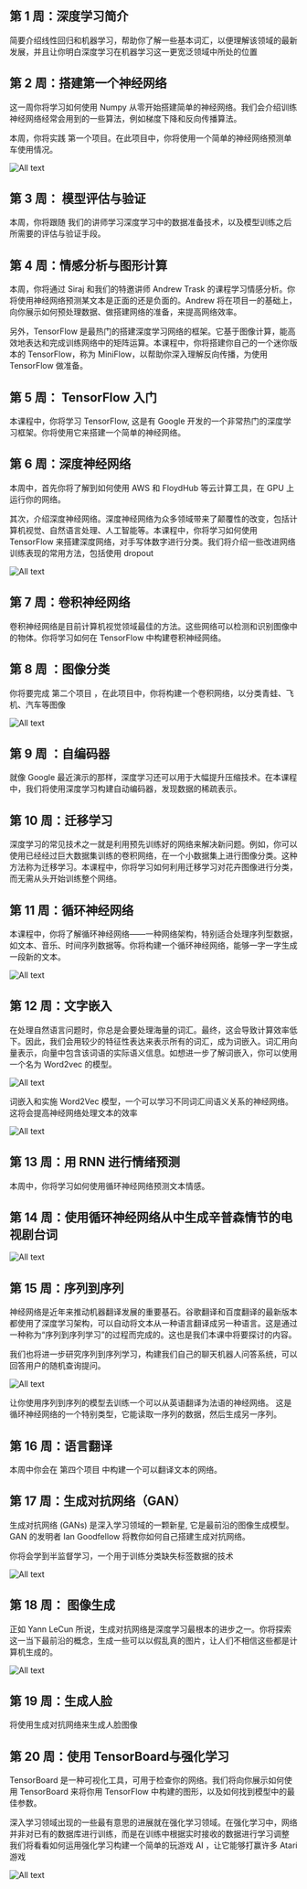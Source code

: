 
## 第 1 周：深度学习简介

简要介绍线性回归和机器学习，帮助你了解一些基本词汇，以便理解该领域的最新发展，并且让你明白深度学习在机器学习这一更宽泛领域中所处的位置

## 第 2 周：搭建第一个神经网络

这一周你将学习如何使用 Numpy 从零开始搭建简单的神经网络。我们会介绍训练神经网络经常会用到的一些算法，例如梯度下降和反向传播算法。

本周，你将实践 第一个项目。在此项目中，你将使用一个简单的神经网络预测单车使用情况。

![All text](http://ww1.sinaimg.cn/large/dc05ba18gy1fmvdl11v37j20nl0bl0zh.jpg)

## 第 3 周： 模型评估与验证

本周，你将跟随 我们的讲师学习深度学习中的数据准备技术，以及模型训练之后所需要的评估与验证手段。

## 第 4 周：情感分析与图形计算

本周，你将通过 Siraj 和我们的特邀讲师 Andrew Trask 的课程学习情感分析。你将使用神经网络预测某文本是正面的还是负面的。Andrew 将在项目一的基础上，向你展示如何预处理数据、做搭建网络的准备，来提高网络效率。

另外，TensorFlow 是最热门的搭建深度学习网络的框架。它基于图像计算，能高效地表达和完成训练网络中的矩阵运算。本课程中，你将搭建你自己的一个迷你版本的 TensorFlow，称为 MiniFlow，以帮助你深入理解反向传播，为使用 TensorFlow 做准备。

## 第 5 周： TensorFlow 入门

本课程中，你将学习 TensorFlow, 这是有 Google 开发的一个非常热门的深度学习框架。你将使用它来搭建一个简单的神经网络。

## 第 6 周：深度神经网络

本周中，首先你将了解到如何使用 AWS 和 FloydHub 等云计算工具，在 GPU 上运行你的网络。

其次，介绍深度神经网络。深度神经网络为众多领域带来了颠覆性的改变，包括计算机视觉、自然语言处理、人工智能等。本课程中，你将学习如何使用 TensorFlow 来搭建深度网络，对手写体数字进行分类。我们将介绍一些改进网络训练表现的常用方法，包括使用 dropout

![All text](http://ww1.sinaimg.cn/large/dc05ba18gy1fmvdls5j91j20m10d5jvd.jpg)

## 第 7 周：卷积神经网络

卷积神经网络是目前计算机视觉领域最佳的方法。这些网络可以检测和识别图像中的物体。你将学习如何在 TensorFlow 中构建卷积神经网络。

## 第 8 周 ：图像分类

你将要完成 第二个项目 ，在此项目中，你将构建一个卷积网络，以分类青蛙、飞机、汽车等图像

![All text](http://ww1.sinaimg.cn/large/dc05ba18gy1fmvdm8ki5kj20ll0cjjuq.jpg)

## 第 9 周 ：自编码器

就像 Google 最近演示的那样，深度学习还可以用于大幅提升压缩技术。在本课程中，我们将使用深度学习构建自动编码器，发现数据的稀疏表示。

## 第 10 周：迁移学习

深度学习的常见技术之一就是利用预先训练好的网络来解决新问题。例如，你可以使用已经经过巨大数据集训练的卷积网络，在一个小数据集上进行图像分类。这种方法称为迁移学习。本课程中，你将学习如何利用迁移学习对花卉图像进行分类，而无需从头开始训练整个网络。

## 第 11 周：循环神经网络

本课程中，你将了解循环神经网络——一种网络架构，特别适合处理序列型数据，如文本、音乐、时间序列数据等。你将构建一个循环神经网络，能够一字一字生成一段新的文本。

![All text](http://ww1.sinaimg.cn/large/dc05ba18gy1fmvdmni1i4j20mb07lq4z.jpg)

## 第 12 周：文字嵌入

在处理自然语言问题时，你总是会要处理海量的词汇。最终，这会导致计算效率低下。因此，我们会用较少的特征性表达来表示所有的词汇，成为词嵌入。词汇用向量表示，向量中包含该词语的实际语义信息。如想进一步了解词嵌入，你可以使用一个名为 Word2vec 的模型。

![All text](http://ww1.sinaimg.cn/large/dc05ba18gy1fmvdn77aenj20lv0ccwjd.jpg)

词嵌入和实施 Word2Vec 模型，一个可以学习不同词汇间语义关系的神经网络。这将会提高神经网络处理文本的效率

![All text](http://ww1.sinaimg.cn/large/dc05ba18gy1fmvs75qqs4j20ge0fg0vp.jpg)

## 第 13 周：用 RNN 进行情绪预测

本周中，你将学习如何使用循环神经网络预测文本情感。

## 第 14 周：使用循环神经网络从中生成辛普森情节的电视剧台词

![All text](http://ww1.sinaimg.cn/large/dc05ba18gy1fmvs8sbji1j215a0kq76z.jpg)

## 第 15 周：序列到序列

神经网络是近年来推动机器翻译发展的重要基石。谷歌翻译和百度翻译的最新版本都使用了深度学习架构，可以自动将文本从一种语言翻译成另一种语言。这是通过一种称为“序列到序列学习”的过程而完成的。这也是我们本课中将要探讨的内容。

我们也将进一步研究序列到序列学习，构建我们自己的聊天机器人问答系统，可以回答用户的随机查询提问。

![All text](http://ww1.sinaimg.cn/large/dc05ba18gy1fmvdnr0eauj20mq0kmdos.jpg)

让你使用序列到序列的模型去训练一个可以从英语翻译为法语的神经网络。
这是循环神经网络的一个特别类型，它能读取一序列的数据，然后生成另一序列。

## 第 16 周：语言翻译

本周中你会在 第四个项目 中构建一个可以翻译文本的网络。

## 第 17 周：生成对抗网络（GAN）

生成对抗网络 (GANs) 是深入学习领域的一颗新星, 它是最前沿的图像生成模型。GAN 的发明者 Ian Goodfellow 将教你如何自己搭建生成对抗网络。

你将会学到半监督学习，一个用于训练分类缺失标签数据的技术

![All text](http://ww1.sinaimg.cn/large/dc05ba18gy1fmvslogaaaj219y0j0b29.jpg)

## 第 18 周： 图像生成

正如 Yann LeCun 所说，生成对抗网络是深度学习最根本的进步之一。你将探索这一当下最前沿的概念，生成一些可以以假乱真的图片，让人们不相信这些都是计算机生成的。

![All text](http://ww1.sinaimg.cn/large/dc05ba18gy1fmvdo6ukg8j20mj0eedt5.jpg)

## 第 19 周：生成人脸

将使用生成对抗网络来生成人脸图像

## 第 20 周：使用 TensorBoard与强化学习

TensorBoard 是一种可视化工具，可用于检查你的网络。我们将向你展示如何使用 TensorBoard 来将你用 TensorFlow 中构建的图形，以及如何找到模型中的最佳参数。

深入学习领域出现的一些最有意思的进展就在强化学习领域。在强化学习中，网络并非对已有的数据库进行训练，而是在训练中根据实时接收的数据进行学习调整
我们将看看如何运用强化学习构建一个简单的玩游戏 AI ，让它能够打赢许多 Atari 游戏

![All text](http://ww1.sinaimg.cn/large/dc05ba18gy1fmvdomx02bj20i30apgni.jpg)
